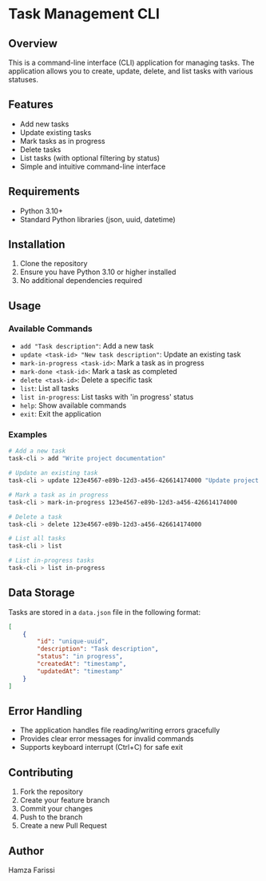 # Task Management CLI

## Overview

This is a command-line interface (CLI) application for managing tasks. The application allows you to create, update, delete, and list tasks with various statuses.

## Features

- Add new tasks
- Update existing tasks
- Mark tasks as in progress
- Delete tasks
- List tasks (with optional filtering by status)
- Simple and intuitive command-line interface

## Requirements

- Python 3.10+
- Standard Python libraries (json, uuid, datetime)

## Installation

1. Clone the repository
2. Ensure you have Python 3.10 or higher installed
3. No additional dependencies required

## Usage

### Available Commands

- `add "Task description"`: Add a new task
- `update <task-id> "New task description"`: Update an existing task
- `mark-in-progress <task-id>`: Mark a task as in progress
- `mark-done <task-id>`: Mark a task as completed
- `delete <task-id>`: Delete a specific task
- `list`: List all tasks
- `list in-progress`: List tasks with 'in progress' status
- `help`: Show available commands
- `exit`: Exit the application

### Examples

```bash
# Add a new task
task-cli > add "Write project documentation"

# Update an existing task
task-cli > update 123e4567-e89b-12d3-a456-426614174000 "Update project documentation"

# Mark a task as in progress
task-cli > mark-in-progress 123e4567-e89b-12d3-a456-426614174000

# Delete a task
task-cli > delete 123e4567-e89b-12d3-a456-426614174000

# List all tasks
task-cli > list

# List in-progress tasks
task-cli > list in-progress
```

## Data Storage

Tasks are stored in a `data.json` file in the following format:

```json
[
    {
        "id": "unique-uuid",
        "description": "Task description",
        "status": "in progress",
        "createdAt": "timestamp",
        "updatedAt": "timestamp"
    }
]
```

## Error Handling

- The application handles file reading/writing errors gracefully
- Provides clear error messages for invalid commands
- Supports keyboard interrupt (Ctrl+C) for safe exit

## Contributing

1. Fork the repository
2. Create your feature branch
3. Commit your changes
4. Push to the branch
5. Create a new Pull Request


## Author

Hamza Farissi

